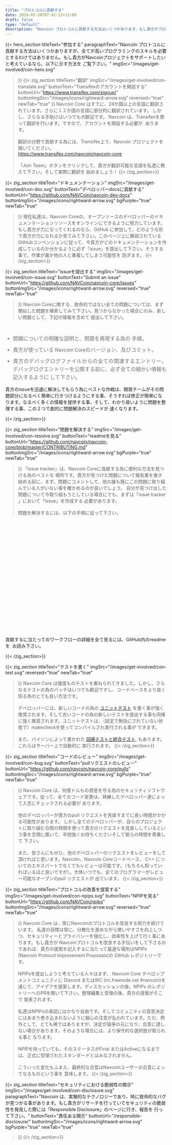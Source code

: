 ```yaml
---
title: "プロトコルに貢献する"
date: 2018-03-20T07:41:22+13:00
draft: false
type: "default"
description: "Navcoin プロトコルに貢献する方法はいくつかあります。もし貴方がプロジェクトをサポートしたいと考えているなら、以下に示す方法を見てみて下さい。"
---
```

{{< hero_section
titleText="参加する"
paragraphText="Navcoin プロトコルに貢献する方法はいくつかありますが、全てが高いプログラミングのスキルを必要とするわけではありません。もし貴方がNavcoinプロジェクトをサポートしたいと考えているなら、以下に示す方法を&nbsp;ご覧下さい。"
imgSrc="/images/get-involved/con-hero.svg"
>}}
{{< zig_section
titleText="翻訳"
imgSrc="/images/get-involved/con-translate.svg"
  buttonText="Transifexのアカウントを開設する"
  buttonUrl="https://www.transifex.com/signup/"
  buttonImgSrc="/images/icons/rightward-arrow.svg"
    reversed="true"
    newTab="true"
>}}
Navcoin Core はすでに、24か国以上の言語に翻訳されています。さらに１２か国の言語に部分的に翻訳されています。 しかし、さらなる手助けはいつでも大歓迎です。 Navcoin は、Transifexを使って翻訳を行います。ですので、アカウントを開設する必要が &nbsp;あります。<br><br>翻訳の分野で貢献する為には、Transifex上で、Navcoin プロジェクトを開いてください。 <br><a href="https://www.transifex.com/navcoin/navcoin-core" style="text-decoration:underline;">https://www.transifex.com/navcoin/navcoin-core</a><br><br>「Join Team」ボタンをクリックして、貴方が翻訳可能な言語を私達に教えて下さい。そして実際に翻訳を&nbsp;始めましょう！
{{< /zig_section>}}

{{< zig_section
  titleText="ドキュメンテーション"
  imgSrc="/images/get-involved/con-doc.svg"
  buttonText="デベロッパーdocsに貢献する"
  buttonUrl="https://github.com/NAVCoin/navcoin-dev-docs"
  buttonImgSrc="/images/icons/rightward-arrow.svg"
  bgPurple="true"
  newTab="true"
>}}
現在私達は、Navcoin Coreの、オープンソースのデベロッパーのドキュメンテーションリソースをオンラインにできるように努力しています。 もし貴方が力になってくれるのなら、GitHub に参加して、どのような形で貴方が力になれるか見てみて下さい。このページ上に解説されている GitHubコンベンションに従って、今貴方がどのドキュメンテーションを作成しているのか分かるように必ず「issue」を提出して下さい。そうする事で、作業が誰か他の人と重複してしまう可能性を&nbsp;防ぎます。
{{< /zig_section>}}

{{< zig_section
titleText="issueを提出する"
imgSrc="/images/get-involved/con-issue.svg"
buttonText="Submit an issue"
buttonUrl="https://github.com/NAVCoin/navcoin-core/issues"
buttonImgSrc="/images/icons/rightward-arrow.svg"
reversed="true"
newTab="true"
>}}
Navcoin Coreに関する、致命的ではない全ての問題については、まず類似した問題を検索してみて下さい。見つからなかった場合にのみ、新しい問題として、下記の情報を含めて&nbsp;提出して下さい。

<br>
<ul class="article-ul" style="color: rgba(0, 0, 0, 0.55);">
  <li>問題についての明確な説明と、問題を再現する為の&nbsp;手順。</li>
  <li>貴方が使っている Navcoin Coreのバージョン、及びコミット。</li><li>貴方のデバッグログファイルからの全ての関連するエントリー。 デバッグログエントリーを公開する前に、必ず全ての細かい情報も記入するように&nbsp;して下さい。</li>
</ul>
<p class="paragraph-text">貴方のissueを迅速に解決してもらう為にベストな作戦は、開発チームがその問題部分になるべく簡単に行きつけるようにする事、そうすれば修正が簡単になります。なるべく多くの情報を提供する事、そして、わかり易いように問題を整理する事、この２つで劇的に問題解決のスピードが&nbsp;速くなります。</p>
{{< /zig_section>}}

{{< zig_section
  titleText="問題を解決する"
  imgSrc="/images/get-involved/con-resolve.svg"
  buttonText="readmeを見る"
  buttonUrl="https://github.com/navcoin/navcoin-core/blob/master/CONTRIBUTING.md"
  buttonImgSrc="/images/icons/rightward-arrow.svg"
  bgPurple="true"
  newTab="true"
>}}
「issue tracker」は、Navcoin Coreに貢献する為に便利な方法を見つける為のベストな&nbsp;場所です。貴方が見つけた問題について報告書を書き始める前に、まず、問題にコメントして、他の誰も既にこの問題に取り組んでいる人がいない事を確かめるのが良いでしょう。 自分が見つけ出した問題について今取り組もうとしている場合にでも、まずは「issue tracker 」において「issue」を作成する&nbsp;必要があります。
<br><br>
問題を解決するには、以下の手順に従って下さい。
<br>
<ul class="article-ul" style="color: rgba(255,255,255,0.55);">
  <li>Navcoin/navcoin-coreを、自分の GitHubアカウントに&nbsp;フォークする。</li>
  <li>問題を解決する為のブランチを作成し、&nbsp;作業を始める。</li>
  <li>ユニットとインテグレーションテストについてアップデートし、自分が行った変更点について&nbsp;書く。</li>
  <li>あなたのブランチから、Navcoin Core のメインレポジトリーに戻す為のリクエストを作成する。問題の種類と、タイトル内の番号を記入する。 （例： Trivial: スペリングの間違いを修正する #145）。</li>
  <li> DiscordまたはGitHubを通じて、Navcoin Coreの他の貢献者と話し、Pull のリクエストが待機中になっていないかどうか注意するようにして下さい。彼らは可能な限り早く、チェック as&nbsp;します。</li>
</ul>
<p class="paragraph-text">貢献するに当たってのワークフローの詳細を全て見るには、GitHub内のreadmeを &nbsp;お読み下さい。</p>
{{< /zig_section>}}

{{< zig_section
titleText="テストを書く"
imgSrc="/images/get-involved/con-test.svg"
reversed="true"
newTab="true"
>}}
Navcoin Core は幾度ものテストを重ねられてきました。しかし、さらなるテストの為のパッチはいつでも歓迎ですし、コードベースをより良く知る為のとても良い方法です。
<br><br>
デベロッパーには、新しいコードの為の <a href="https://github.com/NAVCoin/navcoin-core/blob/master/doc/unit-tests.md" target="e" style="text-decoration:underline;">ユニットテスト</a> を書く事が強く推奨されます。そして古いコードの為の新しいテストを提出する事も同様に強く推奨されます。ユニットテストは、（設定で無効にされていない状態で）makecheckを使ってコンパイルされ実行される事が&nbsp;できます。
<br><br>
また、パイソンによって書かれた <a href="https://github.com/NAVCoin/navcoin-core/tree/master/qa" target="e" style="text-decoration:underline;">回帰テストと統合テスト</a>, もあります。これらはサーバー上で自動的に&nbsp;実行されます。
{{< /zig_section>}}

{{< zig_section
  titleText="コードのレビュー"
  imgSrc="/images/get-involved/con-bug.svg"
    buttonText="pullリクエストのレビュー"
  buttonUrl="https://github.com/navcoin/navcoin-core/pulls"
  buttonImgSrc="/images/icons/rightward-arrow.svg"
  bgPurple="true"
  newTab="true"
>}}
Navcoin Core は、何億ドルもの資産を守る為のセキュリティソフトウェアです。従って、全てのコード変更は、熟練したデベロッパー達によって入念にチェックされる必要が&nbsp;あります。<br><br>他のデベロッパーが貴方のpull リクエストを見直すまでに長い時間がかかる可能性があります。 しかし全てのデベロッパーが、自らのプロジェクトに取り組む合間の時間を使って貴方のリクエストを見直ししているという事を念頭に置いて、辛抱強くお待ちくださいそして彼らの時間を尊重して&nbsp;下さい。<br><br>また、皆さんにもぜひ、他のデベロッパーのリクエストをレビューをして頂ければと思います。Navcoin、Navcoin Coreコードベース、 C++ についてのエキスパートでなくてもレビューは可能です。（もちろん知っていればいるほど良いですが）。大体いつでも、全てのプログラマーがレビュー可能なオープンのpull リクエストが&nbsp;出ています。
{{< /zig_section>}}

{{< zig_section
titleText="プロトコルの改善を提案する"
imgSrc="/images/get-involved/con-npips.svg"
buttonText="NPIPを見る"
buttonUrl="https://github.com/NAVCoin/npips"
buttonImgSrc="/images/icons/rightward-arrow.svg"
reversed="true"
newTab="true"
>}}
Navcoin Core は、常にNavcoinのプロトコルを改良する努力を続けています。 私達の目標は常に、分散化を進めながら使いやすさを向上しつつ、セキュリティーとプライバシーを強化し、効率性を上げて行く事にあります。もし貴方が Navcoinプロトコルを改良する手伝いをして下さるのであれば、貴方の提案を記入するに当たって最適な場所はNPIPs (Navcoin Protocol Improvement Proposals)の GitHub&nbsp;レポジトリーです。<br><br>NPIPsを提出しようと考えている人々はまず、 Navcoin Core デベロップメントコミュニティに Discord またはIRC (irc.freenode.net #navcoin)を通じて、アイデアを提案します。ディスカッションの後、NPIPs のレポジトリーへのPRを開いて下さい。整理編集と受理の後、貴方の提案がそこで&nbsp;発表されます。<br><br>私達はNPIPsの承認にはかなり自由です。そしてコミュニティの意思決定にはあまり巻き込まれないように細心の注意が払われています。ただ、例外として、とても稀ではありますが、決定が論争の元になり、合意に達しない場合があります。そのような場合には、より保守的な選択肢が取られる事と&nbsp;なります。<br><br>NPIPを持っていても、そのステータスがFinal またはActiveになるまでは、正式に受理されたスタンダードとはみなされません。<br><br>こういった変化もふまえ、最終的な合意はNavcoinユーザーの合意によってなるものという事を&nbsp;意味します。
{{< /zig_section>}}

{{< zig_section
  titleText="セキュリティにおける脆弱性の開示"
  imgSrc="/images/get-involved/con-disclosure.svg"
  paragraphText="Navcoin は、実験的なテクノロジーであり、時に致命的なバグが見つかる事があります。もし貴方がリサーチを行っていてセキュリティの脆弱性を発見した際には「Responsible Disclosure」のページに行き、報告を&nbsp;行って下さい。"
    buttonText="責任ある開示"
  buttonUrl="/responsible-disclosure/"
  buttonImgSrc="/images/icons/rightward-arrow.svg"
  bgPurple="true"
  newTab="true"
>}}
{{< /zig_section>}}

<style>
.article-ul>li{
    margin-bottom: 8px;
    font-size: 16px;
    font-family: roboto;
    line-height: 25px;
    text-align: justify;
    margin-top: 0;
    margin-bottom: 10px;
}
</style>

